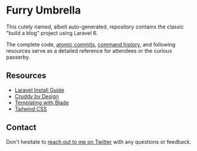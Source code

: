 # Furry Umbrella

This cutely named, albeit auto-generated, repository contains the classic "build a blog" project using Laravel 6.

The complete code, [atomic commits](/commits/master), [command history](command.log), and following resources serve as a detailed reference for attendees or the curious passerby.

## Resources
- [Laravel Install Guide](https://laravel.com/docs/6.x/installation)
- [Cruddy by Design](https://www.youtube.com/watch?v=MF0jFKvS4SI)
- [Templating with Blade](https://laravel.com/docs/6.x/blade)
- [Tailwind CSS](https://tailwindcss.com/)

## Contact
Don't hesitate to [reach out to me on Twitter](https://twitter.com/gonedark) with any questions or feedback. 
